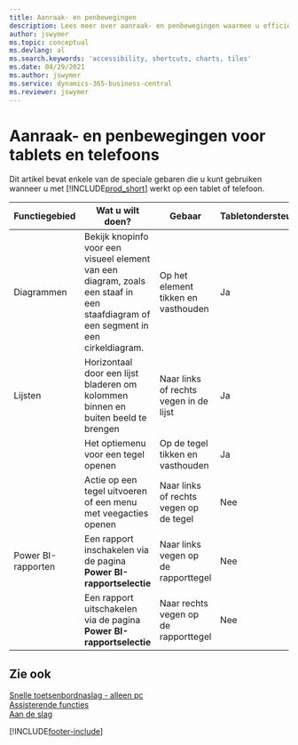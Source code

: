 ```yaml
---
title: Aanraak- en penbewegingen
description: Lees meer over aanraak- en penbewegingen waarmee u efficiënt kunt werken met uw gegevens op tablets en telefoons.
author: jswymer
ms.topic: conceptual
ms.devlang: al
ms.search.keywords: 'accessibility, shortcuts, charts, tiles'
ms.date: 04/29/2021
ms.author: jswymer
ms.service: dynamics-365-business-central
ms.reviewer: jswymer
---
```


# <a name="touch-and-pen-gestures-for-tablet-and-phones"></a>Aanraak- en penbewegingen voor tablets en telefoons

Dit artikel bevat enkele van de speciale gebaren die u kunt gebruiken wanneer u met [!INCLUDE[prod_short](includes/prod_short.md)] werkt op een tablet of telefoon.

|Functiegebied|Wat u wilt doen?|Gebaar|Tabletondersteuning|Telefoonondersteuning|
|------------|----------------------|-------|--------------|-------------|
|Diagrammen|Bekijk knopinfo voor een visueel element van een diagram, zoals een staaf in een staafdiagram of een segment in een cirkeldiagram.|Op het element tikken en vasthouden|Ja|Ja|
|Lijsten|Horizontaal door een lijst bladeren om kolommen binnen en buiten beeld te brengen|Naar links of rechts vegen in de lijst|Ja|Nee|
||Het optiemenu voor een tegel openen|Op de tegel tikken en vasthouden|Ja|Ja|
||Actie op een tegel uitvoeren of een menu met veegacties openen |Naar links of rechts vegen op de tegel|Nee|Ja|
|Power BI-rapporten|Een rapport inschakelen via de pagina **Power BI-rapportselectie** |Naar links vegen op de rapporttegel|Nee|Ja|
||Een rapport uitschakelen via de pagina **Power BI-rapportselectie** |Naar rechts vegen op de rapporttegel|Nee|Ja|

<!-- ## Charts

Business Central built-in charts display useful information about business data and KPIs. You can get additional information about the data by using the tooltips that are available on top of the data. To access a tooltip, tap and hold or hover over the data.

-->

## <a name="see-also"></a>Zie ook

[Snelle toetsenbordnaslag - alleen pc](keyboard-shortcuts-cheatsheet.md)  
[Assisterende functies](ui-accessibility.md)  
[Aan de slag](/dynamics365/business-central/ui-get-ready-business)  

[!INCLUDE[footer-include](includes/footer-banner.md)]
